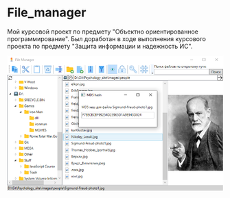 # File_manager
Мой курсовой проект по предмету "Объектно ориентированное программирование".
Был доработан в ходе выполнения курсового проекта по предмету "Защита информации и надежность ИС".


![Иллюстрация к проекту](https://github.com/art-emg/File_manager/raw/master/FileManager.png)
